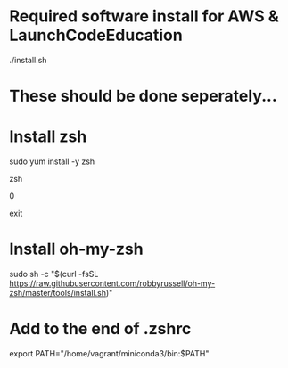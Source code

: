 # Required software install for AWS & LaunchCodeEducation
./install.sh

# These should be done seperately...
# Install zsh
sudo yum install -y zsh

zsh

0

exit

# Install oh-my-zsh
sudo sh -c "$(curl -fsSL https://raw.githubusercontent.com/robbyrussell/oh-my-zsh/master/tools/install.sh)"

# Add to the end of .zshrc
export PATH="/home/vagrant/miniconda3/bin:$PATH"
